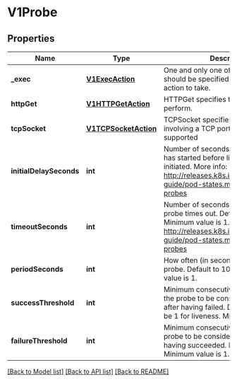 # V1Probe

## Properties
Name | Type | Description | Notes
------------ | ------------- | ------------- | -------------
**_exec** | [**V1ExecAction**](V1ExecAction.md) | One and only one of the following should be specified. Exec specifies the action to take. | [optional] 
**httpGet** | [**V1HTTPGetAction**](V1HTTPGetAction.md) | HTTPGet specifies the http request to perform. | [optional] 
**tcpSocket** | [**V1TCPSocketAction**](V1TCPSocketAction.md) | TCPSocket specifies an action involving a TCP port. TCP hooks not yet supported | [optional] 
**initialDelaySeconds** | **int** | Number of seconds after the container has started before liveness probes are initiated. More info: http://releases.k8s.io/HEAD/docs/user-guide/pod-states.md#container-probes | [optional] 
**timeoutSeconds** | **int** | Number of seconds after which the probe times out. Defaults to 1 second. Minimum value is 1. More info: http://releases.k8s.io/HEAD/docs/user-guide/pod-states.md#container-probes | [optional] 
**periodSeconds** | **int** | How often (in seconds) to perform the probe. Default to 10 seconds. Minimum value is 1. | [optional] 
**successThreshold** | **int** | Minimum consecutive successes for the probe to be considered successful after having failed. Defaults to 1. Must be 1 for liveness. Minimum value is 1. | [optional] 
**failureThreshold** | **int** | Minimum consecutive failures for the probe to be considered failed after having succeeded. Defaults to 3. Minimum value is 1. | [optional] 

[[Back to Model list]](../README.md#documentation-for-models) [[Back to API list]](../README.md#documentation-for-api-endpoints) [[Back to README]](../README.md)



